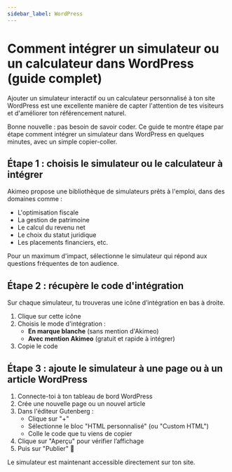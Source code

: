 ```yaml
---
sidebar_label: WordPress
---
```


# Comment intégrer un simulateur ou un calculateur dans WordPress (guide complet)

Ajouter un simulateur interactif ou un calculateur personnalisé à ton site WordPress est une excellente manière de capter l'attention de tes visiteurs et d'améliorer ton référencement naturel.

Bonne nouvelle : pas besoin de savoir coder. Ce guide te montre étape par étape comment intégrer un simulateur dans WordPress en quelques minutes, avec un simple copier-coller.

## Étape 1 : choisis le simulateur ou le calculateur à intégrer

Akimeo propose une bibliothèque de simulateurs prêts à l'emploi, dans des domaines comme :

- L'optimisation fiscale
- La gestion de patrimoine
- Le calcul du revenu net
- Le choix du statut juridique
- Les placements financiers, etc.

Pour un maximum d'impact, sélectionne le simulateur qui répond aux questions fréquentes de ton audience.

## Étape 2 : récupère le code d'intégration

Sur chaque simulateur, tu trouveras une icône d’intégration en bas à droite.

1. Clique sur cette icône
2. Choisis le mode d'intégration :
   - **En marque blanche** (sans mention d'Akimeo)
   - **Avec mention Akimeo** (gratuit et rapide à intégrer)
3. Copie le code

## Étape 3 : ajoute le simulateur à une page ou à un article WordPress

1. Connecte-toi à ton tableau de bord WordPress
2. Crée une nouvelle page ou un nouvel article
3. Dans l'éditeur Gutenberg :
   - Clique sur "+"
   - Sélectionne le bloc "HTML personnalisé" (ou "Custom HTML")
   - Colle le code que tu viens de copier
4. Clique sur "Aperçu" pour vérifier l’affichage
5. Puis sur "Publier" 🎉

Le simulateur est maintenant accessible directement sur ton site.
